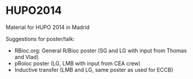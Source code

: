 HUPO2014
========

Material for HUPO 2014 in Madrid

Suggestions for poster/talk:

- RBioc.org: General R/Bioc poster (SG and LG with input from Thomas and Vlad)
- pRoloc poster (LG, LMB with input from CEA crew)
- Inductive transfer (LMB and LG, same poster as used for ECCB)


